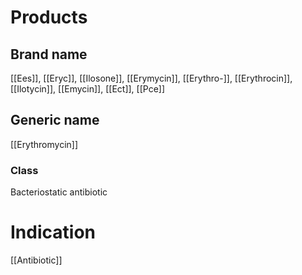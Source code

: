 # Products

## Brand name
[[Ees]], [[Eryc]], [[Ilosone]], [[Erymycin]], [[Erythro-]], [[Erythrocin]], [[Ilotycin]], [[Emycin]], [[Ect]], [[Pce]]

## Generic name
[[Erythromycin]]

### Class
Bacteriostatic antibiotic

# Indication
[[Antibiotic]]

